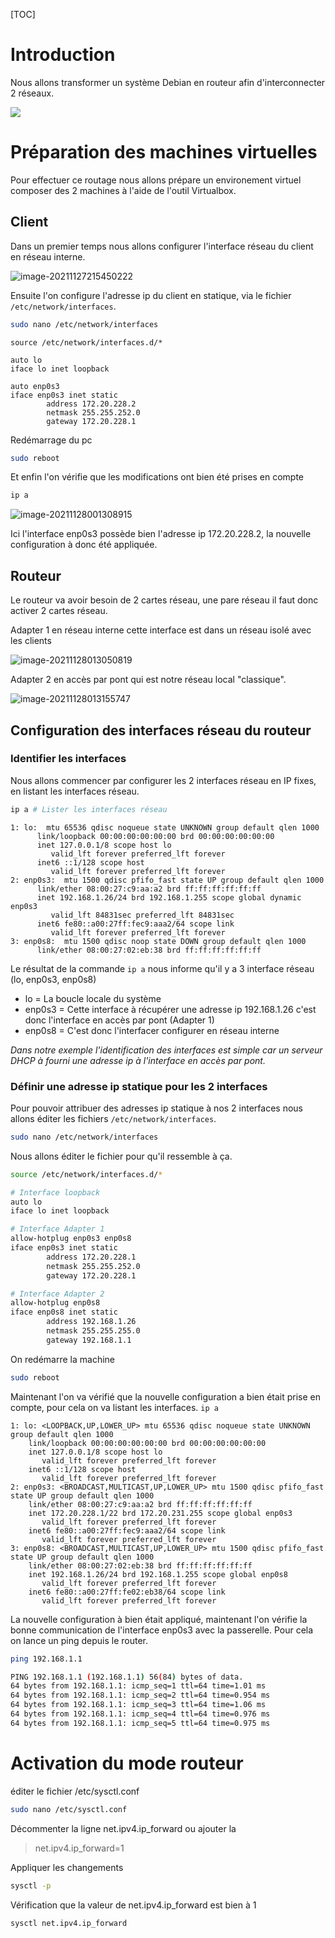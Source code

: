 [TOC]

# Introduction

Nous allons transformer un système Debian en routeur afin d'interconnecter 2 réseaux.

![](./rooterLinux/2021-11-24_Routeur-linux-diagram.png)

# Préparation des machines virtuelles

Pour effectuer ce routage nous allons prépare un environement virtuel composer des 2 machines à l'aide de l'outil Virtualbox.

## Client

Dans un premier temps nous allons configurer l'interface réseau du client en réseau interne.

![image-20211127215450222](./rooterLinux/image-20211127215450222.png)

Ensuite l'on configure l'adresse ip du client en statique, via le fichier `/etc/network/interfaces`.

```bash
sudo nano /etc/network/interfaces
```

```
source /etc/network/interfaces.d/*

auto lo
iface lo inet loopback

auto enp0s3
iface enp0s3 inet static
        address 172.20.228.2
        netmask 255.255.252.0
        gateway 172.20.228.1
```

Redémarrage du pc
```bash
sudo reboot
```

Et enfin l'on vérifie que les modifications ont bien été prises en compte 

```bash
ip a
```

![image-20211128001308915](./rooterLinux/image-20211128001308915.png)

Ici l'interface enp0s3 possède bien l'adresse ip 172.20.228.2, la nouvelle configuration à donc été appliquée.

## Routeur

Le routeur va avoir besoin de 2 cartes réseau, une pare réseau il faut donc activer 2 cartes réseau.

Adapter 1 en réseau interne cette interface est dans un réseau isolé avec les clients

![image-20211128013050819](./rooterLinux/image-20211128013050819.png)

Adapter 2 en accès par pont qui est notre réseau local "classique".

![image-20211128013155747](./rooterLinux/image-20211128013155747.png)



## Configuration des interfaces réseau du routeur
### Identifier les interfaces
Nous allons commencer par configurer les 2 interfaces réseau en IP fixes, en listant les interfaces réseau.

```bash
ip a # Lister les interfaces réseau
```

```
1: lo:  mtu 65536 qdisc noqueue state UNKNOWN group default qlen 1000
      link/loopback 00:00:00:00:00:00 brd 00:00:00:00:00:00
      inet 127.0.0.1/8 scope host lo
         valid_lft forever preferred_lft forever
      inet6 ::1/128 scope host
         valid_lft forever preferred_lft forever
2: enp0s3:  mtu 1500 qdisc pfifo_fast state UP group default qlen 1000
      link/ether 08:00:27:c9:aa:a2 brd ff:ff:ff:ff:ff:ff
      inet 192.168.1.26/24 brd 192.168.1.255 scope global dynamic enp0s3
         valid_lft 84831sec preferred_lft 84831sec
      inet6 fe80::a00:27ff:fec9:aaa2/64 scope link
         valid_lft forever preferred_lft forever
3: enp0s8:  mtu 1500 qdisc noop state DOWN group default qlen 1000
      link/ether 08:00:27:02:eb:38 brd ff:ff:ff:ff:ff:ff
```

Le résultat de la commande `ip a` nous informe qu'il y a 3 interface réseau (lo, enp0s3, enp0s8)

- lo = La boucle locale du système
- enp0s3 = Cette interface à récupérer une adresse ip 192.168.1.26 c'est donc l'interface en accès par pont  (Adapter 1)
- enp0s8 = C'est donc l'interfacer configurer en réseau interne

*Dans notre exemple l'identification des interfaces est simple car un serveur DHCP à fourni une adresse ip à l'interface en accès par pont.*

### Définir une adresse ip statique pour les 2 interfaces

Pour pouvoir attribuer des adresses ip statique à nos 2 interfaces nous allons éditer les fichiers `/etc/network/interfaces`.

```bash
sudo nano /etc/network/interfaces
```
Nous allons éditer le fichier pour qu'il ressemble à ça.
```bash
source /etc/network/interfaces.d/*

# Interface loopback
auto lo
iface lo inet loopback

# Interface Adapter 1
allow-hotplug enp0s3 enp0s8
iface enp0s3 inet static
        address 172.20.228.1
        netmask 255.255.252.0
        gateway 172.20.228.1

# Interface Adapter 2
allow-hotplug enp0s8
iface enp0s8 inet static
        address 192.168.1.26
        netmask 255.255.255.0
        gateway 192.168.1.1
```

On redémarre la machine

```bash
sudo reboot
```

Maintenant l'on va vérifié que la nouvelle configuration a bien était prise en compte, pour cela on va listant les interfaces. `ip a`

```
1: lo: <LOOPBACK,UP,LOWER_UP> mtu 65536 qdisc noqueue state UNKNOWN group default qlen 1000
    link/loopback 00:00:00:00:00:00 brd 00:00:00:00:00:00
    inet 127.0.0.1/8 scope host lo
       valid_lft forever preferred_lft forever
    inet6 ::1/128 scope host
       valid_lft forever preferred_lft forever
2: enp0s3: <BROADCAST,MULTICAST,UP,LOWER_UP> mtu 1500 qdisc pfifo_fast state UP group default qlen 1000
    link/ether 08:00:27:c9:aa:a2 brd ff:ff:ff:ff:ff:ff
    inet 172.20.228.1/22 brd 172.20.231.255 scope global enp0s3
       valid_lft forever preferred_lft forever
    inet6 fe80::a00:27ff:fec9:aaa2/64 scope link
       valid_lft forever preferred_lft forever
3: enp0s8: <BROADCAST,MULTICAST,UP,LOWER_UP> mtu 1500 qdisc pfifo_fast state UP group default qlen 1000
    link/ether 08:00:27:02:eb:38 brd ff:ff:ff:ff:ff:ff
    inet 192.168.1.26/24 brd 192.168.1.255 scope global enp0s8
       valid_lft forever preferred_lft forever
    inet6 fe80::a00:27ff:fe02:eb38/64 scope link
       valid_lft forever preferred_lft forever
```

La nouvelle configuration à bien était appliqué, maintenant l'on vérifie la bonne communication de l'interface enp0s3 avec la passerelle. Pour cela on lance un ping depuis le router.

```bash
ping 192.168.1.1
```

```bash
PING 192.168.1.1 (192.168.1.1) 56(84) bytes of data.
64 bytes from 192.168.1.1: icmp_seq=1 ttl=64 time=1.01 ms
64 bytes from 192.168.1.1: icmp_seq=2 ttl=64 time=0.954 ms
64 bytes from 192.168.1.1: icmp_seq=3 ttl=64 time=1.06 ms
64 bytes from 192.168.1.1: icmp_seq=4 ttl=64 time=0.976 ms
64 bytes from 192.168.1.1: icmp_seq=5 ttl=64 time=0.975 ms
```

# Activation du mode routeur

éditer le fichier /etc/sysctl.conf

```bash
sudo nano /etc/sysctl.conf
```

Décommenter la ligne net.ipv4.ip_forward ou ajouter la

>net.ipv4.ip_forward=1

Appliquer les changements

```bash
sysctl -p
```

Vérification que la valeur de net.ipv4.ip_forward est bien à 1

```bash
sysctl net.ipv4.ip_forward
```

